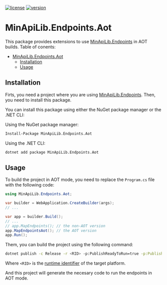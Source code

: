 [![license](https://img.shields.io/badge/License-MIT-purple.svg)](../../LICENSE)
[![version](https://img.shields.io/nuget/vpre/MinApiLib.Endpoints.Aot)](https://www.nuget.org/packages/MinApiLib.Endpoints.Aot)

# MinApiLib.Endpoints.Aot

This package provides extensions to use [MinApiLib.Endpoints](../MinApiLib.Endpoints/README.md) in AOT builds.
Table of conents:
- [MinApiLib.Endpoints.Aot](#minapilibendpointsaot)
  - [Installation](#installation)
  - [Usage](#usage)


## Installation

Firts, you need a project where you are using [MinApiLib.Endpoints](../MinApiLib.Endpoints/README.md). Then, you need to install this package.

You can install this package using either the NuGet package manager or the .NET CLI:

Using the NuGet package manager:

```bash
Install-Package MinApiLib.Endpoints.Aot
```

Using the .NET CLI:

```bash
dotnet add package MinApiLib.Endpoints.Aot
```

## Usage

To build the project in AOT mode, you need to replace the `Program.cs` file with the following code:

```csharp
using MinApiLib.Endpoints.Aot;

var builder = WebApplication.CreateBuilder(args);
// ...

var app = builder.Build();
// ...
// app.MapEndpoints(); // the non-AOT version
app.MapEndpointsAot(); // the AOT version
app.Run();
```

Them, you can build the project using the following command:

```bash
dotnet publish -c Release -r <RID> -p:PublishReadyToRun=true -p:PublishTrimmed=true
```

Where `<RID>` is the [runtime identifier](https://docs.microsoft.com/en-us/dotnet/core/rid-catalog) of the target platform.

And this project will generate the necesary code to run the endpoints in AOT mode.
